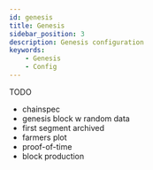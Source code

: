 ```yaml
---
id: genesis
title: Genesis
sidebar_position: 3
description: Genesis configuration
keywords:
    - Genesis
    - Config
---
```

TODO 
- chainspec
- genesis block w random data
- first segment archived
- farmers plot
- proof-of-time
- block production

